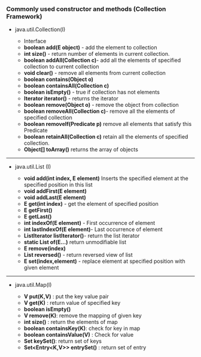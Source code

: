 ### Commonly used constructor and methods (Collection Framework)

- java.util.Collection<E>(I)
    
  - Interface
  - **boolean add(E object)** - add the element to collection
  - **int size()** - return number of elements in current collection.
  - **boolean addAll(Collection c)**- add all the elements of specified collection to current collection
  - **void clear()** - remove all elements from current collection
  - **boolean contains(Object o)**
  - **boolean containsAll(Collection c)**
  - **boolean isEmpty()** - true if collection has not elements
  - **Iterator<E> iterator()** - returns the iterator
  - **boolean remove(Object o)** - remove the object from collection
  - **boolean removeAll(Collection c)**- remove all the elements of specified collection
  - **boolean removeIf(Predicate p)** remove all elements that satisfy this Predicate
  - **boolean retainAll(Collection c)** retain all the elements of specified collection.
  - **Object[] toArray()** returns the array of objects
---
  
- java.util.List<E> (I)
  - **void add(int index, E element)** Inserts the specified element at the specified position in this list
  - **void addFirst(E element)**
  - **void addLast(E element)**
  - **E get(int index)** - get the element of specified position
  - **E getFirst()**
  - **E getLast()**
  - **int indexOf(E element)** - First occurrence of element
  - **int lastIndexOf(E element)**- Last occurrence of element
  - **ListIterator<E> listIterator()**- return the list iterator
  - **static List<E> of(E...)** return unmodifiable list
  - **E remove(index)**
  - **List<E> reversed()** - return reversed view of list
  - **E set(index,element)** - replace element at specified position with given element
---
- java.util.Map(I)

  - **V put(K,V)** : put the key value pair
  - **V get(K)** : return value of specified key
  - **boolean isEmpty()** 
  - **V remove(K)**: remove the mapping of given key
  - **int size()** : return the elements of map
  - **boolean containsKey(K)**: check for key in map
  - **boolean containsValue(V)** : Check for value
  - **Set<K> keySet()**: return set of keys
  - **Set<Entry<K,V>> entrySet()** : return set of entry




